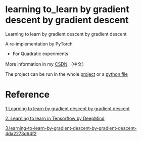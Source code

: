 # learning to_learn by gradient descent by gradient descent

Learning to learn by gradient descent by gradient descent

A re-implementation by PyTorch

- For Quadratic experiments

More information in my [CSDN](https://blog.csdn.net/senius/article/details/84483329) （中文）

The project can be run in the whole [project](project/) or a [python file](learning_to_learn.py)

# Reference

[1.Learning to learn by gradient descent by gradient descent](https://arxiv.org/abs/1606.04474)

[2. Learning to learn in Tensorflow  by DeepMind](https://github.com/deepmind/learning-to-learn)

[3.learning-to-learn-by-gradient-descent-by-gradient-descent-4da2273d64f2](https://hackernoon.com/learning-to-learn-by-gradient-descent-by-gradient-descent-4da2273d64f2)
